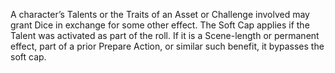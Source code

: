 A character’s Talents or the Traits of an Asset or Challenge involved may grant Dice in exchange for some other effect. The Soft Cap applies if the Talent was activated as part of the roll. If it is a Scene-length or permanent effect, part of a prior Prepare Action, or similar such benefit, it bypasses the soft cap.